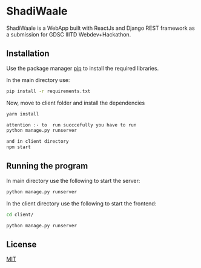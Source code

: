 # ShadiWaale

ShadiWaale is a WebApp built with ReactJs and Django REST framework as a submission for GDSC IIITD Webdev+Hackathon.

## Installation

Use the package manager [pip](https://pip.pypa.io/en/stable/) to install the required libraries.

In the main directory use:
```bash
pip install -r requirements.txt
```

Now, move to client folder and install the dependencies
```bash
yarn install 
```
```bash
attention :- to  run succcefully you have to run 
python manage.py runserver

and in client directory 
npm start

```

## Running the program
In main directory use the following to start the server:
```bash
python manage.py runserver
```
In the client directory use the following to start the frontend:
```bash
cd client/
```
```bash
python manage.py runserver
```

## License

[MIT](https://choosealicense.com/licenses/mit/)

